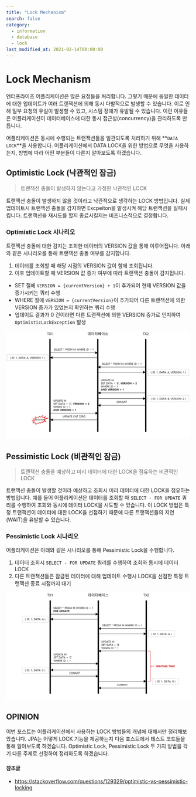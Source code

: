 ```yaml
---
title: "Lock Mechanism"
search: false
category:
  - information
  - database
  - lock
last_modified_at: 2021-02-14T00:00:00
---
```


# Lock Mechanism<br>

엔터프라이즈 어플리케이션은 많은 요청들을 처리합니다. 
그렇기 때문에 동일한 데이터에 대한 업데이트가 여러 트랜잭션에 의해 동시 다발적으로 발생할 수 있습니다. 
이로 인해 일부 요청의 유실이 발생할 수 있고, 시스템 장애가 유발될 수 있습니다. 
이런 이유들은 어플리케이션이 데이터베이스에 대한 동시 접근성(concurrency)을 관리하도록 만듭니다.

어플리케이션은 동시에 수행되는 트랜잭션들을 일관되도록 처리하기 위해 **`DATA LOCK`**을 사용합니다. 
어플리케이션에서 DATA LOCK을 위한 방법으로 무엇을 사용하는지, 방법에 따라 어떤 부분들이 다른지 알아보도록 하겠습니다. 

## Optimistic Lock (낙관적인 잠금)

> 트랜잭션 충돌이 발생하지 않는다고 가정한 낙관적인 LOCK

트랜잭션 충돌이 발생하지 않을 것이라고 낙관적으로 생각하는 LOCK 방법입니다. 
실제 업데이트시 트랜잭션 충돌을 감지하면 Excpeiton을 발생시켜 해당 트랜잭션을 실패시킵니다. 
트랜잭션을 재시도를 할지 종료시킬지는 비즈니스적으로 결정합니다. 

### Optimistic Lock 시나리오
트랜잭션 충돌에 대한 감지는 조회한 데이터의 VERSION 값을 통해 이루어집니다. 
아래와 같은 시나리오를 통해 트랜잭션 충돌 여부를 감지합니다. 
1. 데이터를 조회할 때 해당 시점의 VERSION 값이 함께 조회됩니다.
1. 이후 업데이트할 때 VERSION 값 증가 여부에 따라 트랜잭션 충돌이 감지됩니다.
  - SET 절에 `VERSION = {currentVersion} + 1`이 추가되어 현재 VERSION 값을 증가시키는 쿼리 수행
  - WHERE 절에 `VERSION = {currentVersion}`이 추가되어 다른 트랜잭션에 의한 VERSION 증가가 있었는지 확인하는 쿼리 수행
  - 업데이트 결과가 0 건이라면 다른 트랜잭션에 의한 VERSION 증가로 인지하여 `OptimisticLockException` 발생

<p align="center"><img src="/images/application-lock-mechanism-1.JPG" width="750"></p>

## Pessimistic Lock (비관적인 잠금)

> 트랜잭션 충돌을 예상하고 미리 데이터에 대한 LOCK을 점유하는 비관적인 LOCK

트랜잭션 충돌이 발생할 것이라 예상하고 조회시 미리 데이터에 대한 LOCK을 점유하는 방법입니다. 
예를 들어 어플리케이션은 데이터를 조회할 때 `SELECT - FOR UPDATE` 쿼리를 수행하여 조회와 동시에 데이터 LOCK을 시도할 수 있습니다. 
이 LOCK 방법은 특정 트랜잭션이 데이터에 대한 LOCK을 선점하기 때문에 다른 트랜잭션들의 지연(WAIT)을 유발할 수 있습니다.

### Pessimistic Lock 시나리오
어플리케이션은 아래와 같은 시나리오를 통해 Pessimistic Lock을 수행합니다.
1. 데이터 조회시 `SELECT - FOR UPDATE` 쿼리를 수행하여 조회와 동시에 데이터 LOCK
1. 다른 트랜잭션들은 잠금된 데이터에 대해 업데이트 수행시 LOCK을 선점한 특정 트랜잭션 종료 시점까지 대기

<p align="center"><img src="/images/application-lock-mechanism-2.JPG" width="750"></p>

## OPINION
이번 포스트는 어플리케이션에서 사용하는 LOCK 방법들의 개념에 대해서만 정리해보았습니다. 
JPA는 어떻게 LOCK 기능을 제공하는지 다음 포스트에서 테스트 코드들을 통해 알아보도록 하겠습니다. 
Optimistic Lock, Pessimistic Lock 두 가지 방법을 각기 다른 주제로 선정하여 정리하도록 하겠습니다.

#### 참조글
- <https://stackoverflow.com/questions/129329/optimistic-vs-pessimistic-locking>
